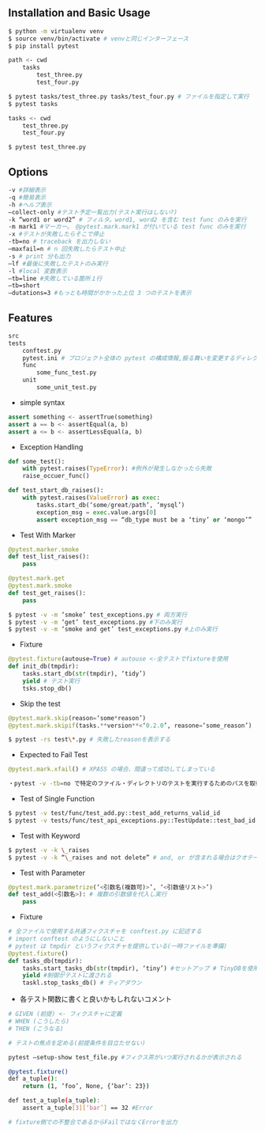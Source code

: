 ## Installation and Basic Usage

```sh
$ python -m virtualenv venv
$ source venv/bin/activate # venvと同じインターフェース
$ pip install pytest

path <- cwd
	tasks
		test_three.py
		test_four.py

$ pytest tasks/test_three.py tasks/test_four.py # ファイルを指定して実行
$ pytest tasks

tasks <- cwd
	test_three.py
	test_four.py

$ pytest test_three.py
```

## Options

```sh
-v #詳細表示
-q #簡易表示
-h #ヘルプ表示
—collect-only #テスト予定一覧出力(テスト実行はしない?)
-k “word1 or word2” # フィルタ。word1, word2 を含む test func のみを実行
-m mark1 #マーカー。　@pytest.mark.mark1 が付いている test func のみを実行
-x #テストが失敗したらそこで停止
-tb=no # traceback を出力しない
—maxfail=n # n 回失敗したらテスト中止
-s # print 分も出力
—lf #最後に失敗したテストのみ実行
-l #local 変数表示
—tb=line #失敗している箇所１行
—tb=short
—dutations=3 #もっとも時間がかかった上位 3 つのテストを表示
```

## Features

```sh
src
tests
    conftest.py
    pytest.ini # プロジェクト全体の pytest の構成情報,振る舞いを変更するディレクティブ
    func
        some_func_test.py
    unit
        some_unit_test.py
```

- simple syntax

```python
assert something <- assertTrue(something)
assert a == b <- assertEqual(a, b)
assert a <= b <- assertLessEqual(a, b)
```

- Exception Handling

```python
def some_test():
    with pytest.raises(TypeError): #例外が発生しなかったら失敗
    raise_occuer_func()

def test_start_db_raises():
    with pytest.raises(ValueError) as exec:
        tasks.start_db(‘some/great/path’, ‘mysql’)
        exception_msg = exec.value.args[0]
        assert exception_msg == “db_type must be a ‘tiny’ or ‘mongo’”
```

- Test With Marker

```python
@pytest.marker.smoke
def test_list_raises():
    pass

@pytest.mark.get
@pytest.mark.smoke
def test_get_raises():
    pass
```

```sh
$ pytest -v -m ‘smoke’ test_exceptions.py # 両方実行
$ pytest -v -m ‘get’ test_exceptions.py #下のみ実行
$ pytest -v -m ‘smoke and get’ test_exceptions.py #上のみ実行
```

- Fixture

```python
@pytest.fixture(autouse=True) # autouse <-全テストでfixtureを使用
def init_db(tmpdir):
    tasks.start_db(str(tmpdir), ‘tidy’)
    yield # テスト実行
    tsks.stop_db()
```

- Skip the test

```python
@pytest.mark.skip(reason=‘some*reason’)
@pytest.mark.skipif(tasks.**version**<‘0.2.0’, reasone=‘some_reason’)
```

```sh
$ pytest -rs test\*.py # 失敗したreasonを表示する
```

- Expected to Fail Test

```python
@pytest.mark.xfail() # XPASS の場合、間違って成功してしまっている
```

```sh
・pytest -v -tb=no で特定のファイル・ディレクトリのテストを実行するためのパスを取得
```

- Test of Single Function

```sh
$ pytest -v test/func/test_add.py::test_add_returns_valid_id
$ pytest -v tests/func/test_api_exceptions.py::TestUpdate::test_bad_id
```

- Test with Keyword

```sh
$ pytest -v -k \_raises
$ pytest -v -k “\_raises and not delete” # and, or が含まれる場合はクオテーション
```

- Test with Parameter

```python
@pytest.mark.parametrize(‘<引数名(複数可)>’, ‘<引数値リスト>’)
def test_add(<引数名>): # 複数の引数値を代入し実行
    pass
```

- Fixture

```python
# 全ファイルで使用する共通フィクスチャを conftest.py に記述する
# import conftest のようにしないこと
# pytest は tmpdir というフィクスチャを提供している(一時ファイルを準備)
@pytest.fixture()
def tasks_db(tmpdir):
    tasks.start_tasks_db(str(tmpdir), ‘tiny’) #セットアップ # TinyDBを使用している
    yield #制御がテストに渡される
    taskl.stop_tasks_db() # ティアダウン
```

- 各テスト関数に書くと良いかもしれないコメント

```python
# GIVEN (前提) <- フィクスチャに定義
# WHEN (こうしたら)
# THEN (こうなる)

# テストの焦点を定める(前提条件を目立たせない)
```

```sh
pytest —setup-show test_file.py #フィクス茶がいつ実行されるかが表示される
```

```sh
@pytest.fixture()
def a_tuple():
    return (1, ‘foo’, None, {‘bar’: 23})

def test_a_tuple(a_tuple):
    assert a_tuple[3][‘bar’] == 32 #Error

# fixture側での不整合であるからFailではなくErrorを出力
```
